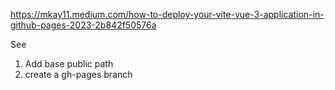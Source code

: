 https://mkay11.medium.com/how-to-deploy-your-vite-vue-3-application-in-github-pages-2023-2b842f50576a

See

1. Add base public path
2. create a gh-pages branch
